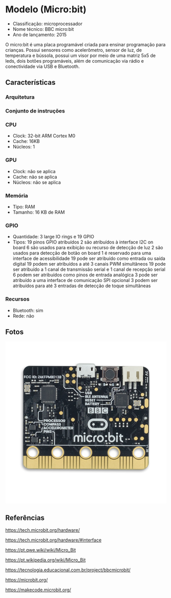 # Modelo (Micro:bit)

- Classificação: microprocessador
- Nome técnico: BBC micro:bit
- Ano de lançamento: 2015

O micro:bit é uma placa programável criada para ensinar programação para crianças. Possui sensores como acelerômetro, sensor de luz, de temperatura e bússola, possui um visor por meio de uma matriz 5x5 de leds, dois botões programáveis, além de comunicação via rádio e conectividade via USB e Bluetooth.

## Características

### Arquitetura

### Conjunto de instruções

### CPU

- Clock: 32-bit ARM Cortex M0
- Cache: 16KB
- Núcleos: 1


### GPU

- Clock: não se aplica
- Cache: não se aplica
- Núcleos: não se aplica

### Memória

- Tipo: RAM
- Tamanho: 16 KB de RAM

### GPIO

- Quantidade: 3 large IO rings e 19 GPIO
- Tipos: 
  19 pinos GPIO atribuídos
  2 são atribuídos à interface I2C on board
  6 são usados para exibição ou recurso de detecção de luz
  2 são usados para detecção de botão on board
  1 é reservado para uma interface de acessibilidade
  19 pode ser atribuído como entrada ou saída digital
  19 podem ser atribuídos a até 3 canais PWM simultâneos
  19 pode ser atribuído a 1 canal de transmissão serial e 1 canal de recepção serial
  6 podem ser atribuídos como pinos de entrada analógica
  3 pode ser atribuído a uma interface de comunicação SPI opcional
  3 podem ser atribuídos para até 3 entradas de detecção de toque simultâneas


### Recursos

- Bluetooth: sim
- Rede: não

## Fotos

![microbit](opcoes/imgs/microbit.png)

## Referências

https://tech.microbit.org/hardware/

https://tech.microbit.org/hardware/#interface

https://pt.qwe.wiki/wiki/Micro_Bit 

https://pt.wikipedia.org/wiki/Micro_Bit

https://tecnologia.educacional.com.br/project/bbcmicrobit/

https://microbit.org/

https://makecode.microbit.org/


